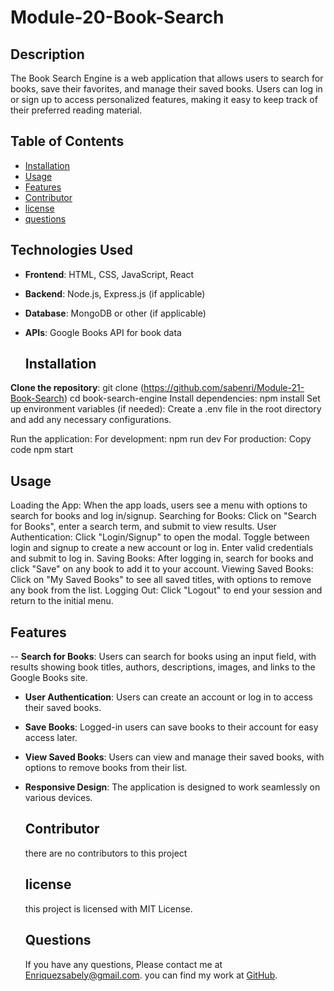 # Module-20-Book-Search
 ## Description 
The Book Search Engine is a web application that allows users to search for books, save their favorites, and manage their saved books. Users can log in or sign up to access personalized features, making it easy to keep track of their preferred reading material.

  ## Table of Contents
  - [Installation](#Installation)
  - [Usage](#Usage)
  - [Features](#Features)
  - [Contributor](#Contributor)
  - [license](#license)
  - [questions](#questions)

## Technologies Used
- **Frontend**: HTML, CSS, JavaScript, React
- **Backend**: Node.js, Express.js (if applicable)
- **Database**: MongoDB or other (if applicable)
- **APIs**: Google Books API for book data
  
  ## Installation
**Clone the repository**:
   git clone (https://github.com/sabenri/Module-21-Book-Search)
   cd book-search-engine
Install dependencies:
npm install
Set up environment variables (if needed): Create a .env file in the root directory and add any necessary configurations.

Run the application: For development:
npm run dev
For production:
Copy code
npm start

  ## Usage
  Loading the App: When the app loads, users see a menu with options to search for books and log in/signup.
Searching for Books: Click on "Search for Books", enter a search term, and submit to view results.
User Authentication:
Click "Login/Signup" to open the modal.
Toggle between login and signup to create a new account or log in.
Enter valid credentials and submit to log in.
Saving Books: After logging in, search for books and click "Save" on any book to add it to your account.
Viewing Saved Books: Click on "My Saved Books" to see all saved titles, with options to remove any book from the list.
Logging Out: Click "Logout" to end your session and return to the initial menu.

  ## Features
-- **Search for Books**: Users can search for books using an input field, with results showing book titles, authors, descriptions, images, and links to the Google Books site.
- **User Authentication**: Users can create an account or log in to access their saved books.
- **Save Books**: Logged-in users can save books to their account for easy access later.
- **View Saved Books**: Users can view and manage their saved books, with options to remove books from their list.
- **Responsive Design**: The application is designed to work seamlessly on various devices.

  ## Contributor
  there are no contributors to this project

  ## license
  this project is licensed with MIT License.

  ## Questions 
  If you have any questions, Please contact me at Enriquezsabely@gmail.com.
  you can find my work at [GitHub](http://github.com/sabenri).
